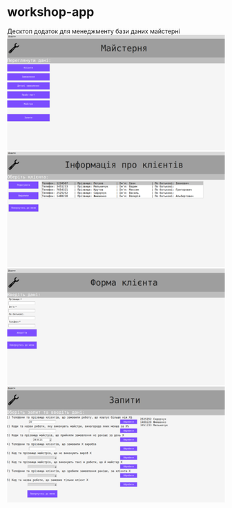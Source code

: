 # workshop-app
Десктоп додаток для менеджменту бази даних майстерні
![main menu](https://github.com/fiakenel/workshop-app/blob/main/workshop1.png?raw=true)
![client info](https://github.com/fiakenel/workshop-app/blob/main/workshop2.png?raw=true)
![client form](https://github.com/fiakenel/workshop-app/blob/main/workshop3.png?raw=true)
![querries](https://github.com/fiakenel/workshop-app/blob/main/workshop4.png?raw=true)
